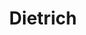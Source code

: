 ---
title: "Dietrich"
url: /ciudad-autonoma-de-buenos-aires/dietrich-avenida-corrientes/
shop: coche
---